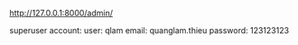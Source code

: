 http://127.0.0.1:8000/admin/

superuser account:
user: qlam
email: quanglam.thieu
password: 123123123

